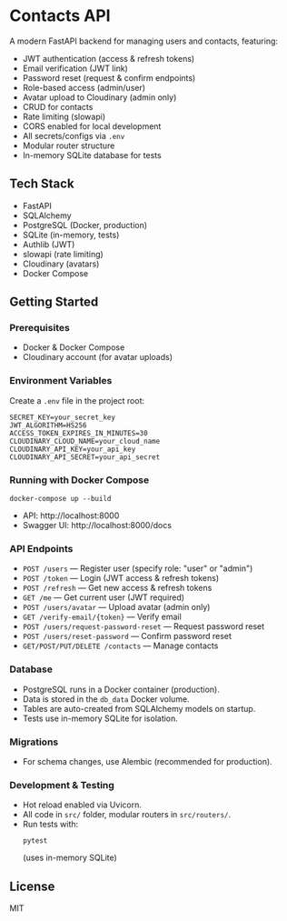 # Contacts API

A modern FastAPI backend for managing users and contacts, featuring:

- JWT authentication (access & refresh tokens)
- Email verification (JWT link)
- Password reset (request & confirm endpoints)
- Role-based access (admin/user)
- Avatar upload to Cloudinary (admin only)
- CRUD for contacts
- Rate limiting (slowapi)
- CORS enabled for local development
- All secrets/configs via `.env`
- Modular router structure
- In-memory SQLite database for tests

## Tech Stack

- FastAPI
- SQLAlchemy
- PostgreSQL (Docker, production)
- SQLite (in-memory, tests)
- Authlib (JWT)
- slowapi (rate limiting)
- Cloudinary (avatars)
- Docker Compose

## Getting Started

### Prerequisites

- Docker & Docker Compose
- Cloudinary account (for avatar uploads)

### Environment Variables

Create a `.env` file in the project root:

```
SECRET_KEY=your_secret_key
JWT_ALGORITHM=HS256
ACCESS_TOKEN_EXPIRES_IN_MINUTES=30
CLOUDINARY_CLOUD_NAME=your_cloud_name
CLOUDINARY_API_KEY=your_api_key
CLOUDINARY_API_SECRET=your_api_secret
```

### Running with Docker Compose

```
docker-compose up --build
```

- API: http://localhost:8000
- Swagger UI: http://localhost:8000/docs

### API Endpoints

- `POST /users` — Register user (specify role: "user" or "admin")
- `POST /token` — Login (JWT access & refresh tokens)
- `POST /refresh` — Get new access & refresh tokens
- `GET /me` — Get current user (JWT required)
- `POST /users/avatar` — Upload avatar (admin only)
- `GET /verify-email/{token}` — Verify email
- `POST /users/request-password-reset` — Request password reset
- `POST /users/reset-password` — Confirm password reset
- `GET/POST/PUT/DELETE /contacts` — Manage contacts

### Database

- PostgreSQL runs in a Docker container (production).
- Data is stored in the `db_data` Docker volume.
- Tables are auto-created from SQLAlchemy models on startup.
- Tests use in-memory SQLite for isolation.

### Migrations

- For schema changes, use Alembic (recommended for production).

### Development & Testing

- Hot reload enabled via Uvicorn.
- All code in `src/` folder, modular routers in `src/routers/`.
- Run tests with:
  ```
  pytest
  ```
  (uses in-memory SQLite)

## License

MIT
